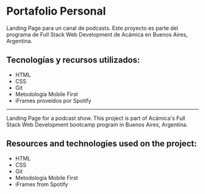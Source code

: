 # Portafolio Personal
Landing Page para un canal de podcasts. Este proyecto es parte del programa de Full Stack Web Development de Acámica en Buenos Aires, Argentina. <br>

## Tecnologías y recursos utilizados:
-   HTML
-   CSS
-   Git
-   Metodología Mobile First 
-   iFrames proveídos por Spotify


----

Landing Page for a podcast show. This project is part of Acámica's Full Stack Web Development bootcamp program in Buenos Aires, Argentina. <br>

## Resources and technologies used on the project:

-   HTML
-   CSS
-   Git
-   Metodología Mobile First 
-   iFrames from Spotify